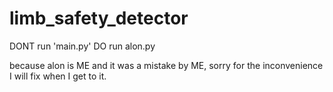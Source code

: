 # limb_safety_detector
DONT run 'main.py'
DO run alon.py

because alon is ME and it was a mistake by ME, sorry for the inconvenience I will fix when I get to it.
